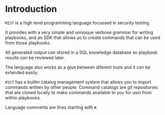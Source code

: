 # Introduction

`MIST` is a high level programming language focussed in security testing.

It provides with a very simple and univoque verbose grammar for writing playbooks,
and an SDK that allows yo to create commands that can be used from those playbooks.

All generated output can stored in a SQL knowledge database so playbook results
can be reviewed later.

The language also works as a glue between diferent tools and it can be extended easily.

`MIST` has a builtin catalog management system that allows you to import commands
written by other people. Command catalogs are git repositories that are cloned
locally to make commands available to you for usin from within playbooks.

Language comments are lines starting with `#`.
